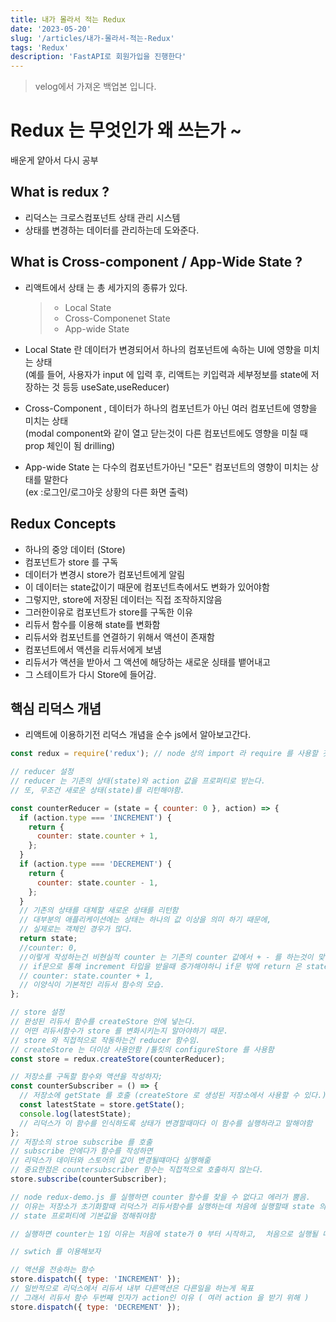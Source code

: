 ```yaml
---
title: 내가 몰라서 적는 Redux
date: '2023-05-20'
slug: '/articles/내가-몰라서-적는-Redux'
tags: 'Redux'
description: 'FastAPI로 회원가입을 진행한다'
---
```


> velog에서 가져온 백업본 입니다.

# Redux 는 무엇인가 왜 쓰는가 ~

배운게 얕아서 다시 공부

## What is redux ?

- 리덕스는 크로스컴포넌트 상태 관리 시스템
- 상태를 변경하는 데이터를 관리하는데 도와준다.

## What is Cross-component / App-Wide State ?

- 리액트에서 상태 는 총 세가지의 종류가 있다.

  > - Local State
  > - Cross-Componenet State
  > - App-wide State

- Local State 란 데이터가 변경되어서 하나의 컴포넌트에 속하는 UI에 영향을 미치는 상태  
  (예를 들어, 사용자가 input 에 입력 후, 리액트는 키입력과 세부정보를 state에 저장하는 것 등등 useSate,useReducer)
- Cross-Component , 데이터가 하나의 컴포넌트가 아닌 여러 컴포넌트에 영향을 미치는 상태  
  (modal component와 같이 열고 닫는것이 다른 컴포넌트에도 영향을 미칠 때 prop 체인이 됨 drilling)
- App-wide State 는 다수의 컴포넌트가아닌 "모든" 컴포넌트의 영향이 미치는 상태를 말한다  
  (ex :로그인/로그아웃 상황의 다른 화면 출력)

## Redux Concepts

- 하나의 중앙 데이터 (Store)
- 컴포넌트가 store 를 구독
- 데이터가 변경시 store가 컴포넌트에게 알림
- 이 데이터는 state값이기 때문에 컴포넌트측에서도 변화가 있어야함
- 그렇지만, store에 저장된 데이터는 직접 조작하지않음
- 그러한이유로 컴포넌트가 store를 구독한 이유
- 리듀서 함수를 이용해 state를 변화함
- 리듀서와 컴포넌트를 연결하기 위해서 액션이 존재함
- 컴포넌트에서 액션을 리듀서에게 보냄
- 리듀서가 액션을 받아서 그 액션에 해당하는 새로운 싱태를 뱉어내고
- 그 스테이트가 다시 Store에 들어감.

## 핵심 리덕스 개념

- 리액트에 이용하기전 리덕스 개념을 순수 js에서 알아보고간다.

```js
const redux = require('redux'); // node 상의 import 라 require 를 사용할 것

// reducer 설정
// reducer 는 기존의 상태(state)와 action 값을 프로퍼티로 받는다.
// 또, 무조건 새로운 상태(state)를 리턴해야함.

const counterReducer = (state = { counter: 0 }, action) => {
  if (action.type === 'INCREMENT') {
    return {
      counter: state.counter + 1,
    };
  }
  if (action.type === 'DECREMENT') {
    return {
      counter: state.counter - 1,
    };
  }
  // 기존의 상태를 대체할 새로운 상태를 리턴함
  // 대부분의 애플리케이션에는 상태는 하나의 값 이상을 의미 하기 때문에,
  // 실제로는 객체인 경우가 많다.
  return state;
  //counter: 0,
  //이렇게 작성하는건 비현실적 counter 는 기존의 counter 값에서 + - 를 하는것이 맞다.
  // if문으로 통해 increment 타입을 받을때 증가해야하니 if문 밖에 return 은 state를 반환해야함
  // counter: state.counter + 1,
  // 이양식이 기본적인 리듀서 함수의 모습.
};

// store 설정
// 완성된 리듀서 함수를 createStore 안에 넣는다.
// 어떤 리듀서함수가 store 를 변화시키는지 알아야하기 때문.
// store 와 직접적으로 작동하는건 reducer 함수임.
// createStore 는 더이상 사용안함 /툴킷의 configureStore 를 사용함
const store = redux.createStore(counterReducer);

// 저장소를 구독할 함수와 액션을 작성하자;
const counterSubscriber = () => {
  // 저장소에 getState 를 호출 (createStore 로 생성된 저장소에서 사용할 수 있다.)
  const latestState = store.getState();
  console.log(latestState);
  // 리덕스가 이 함수를 인식하도록 상태가 변경할때마다 이 함수를 실행하라고 말해야함
};
// 저장소의 stroe subscribe 를 호출
// subscribe 안에다가 함수를 작성하면
// 리덕스가 데이터와 스토어의 값이 변경될떄마다 실행해줆
// 중요한점은 countersubscriber 함수는 직접적으로 호출하지 않는다.
store.subscribe(counterSubscriber);

// node redux-demo.js 를 실행하면 counter 함수를 찾을 수 없다고 에러가 뿜음.
// 이유는 저장소가 초기화할때 리덕스가 리듀서함수를 실행하는데 처음에 실행할때 state 의 초기값이 없어서 에러가 뿜음
// state 프로퍼티에 기본값을 정해줘야함

// 실행하면 counter는 1임 이유는 처음에 state가 0 부터 시작하고,  처음으로 실행될 때 1이 증가함.

// swtich 를 이용해보자

// 액션을 전송하는 함수
store.dispatch({ type: 'INCREMENT' });
// 일반적으로 리덕스에서 리듀서 내부 다른액션은 다른일을 하는게 목표
// 그래서 리듀서 함수 두번째 인자가 action인 이유 ( 여러 action 을 받기 위해 )
store.dispatch({ type: 'DECREMENT' });
```
